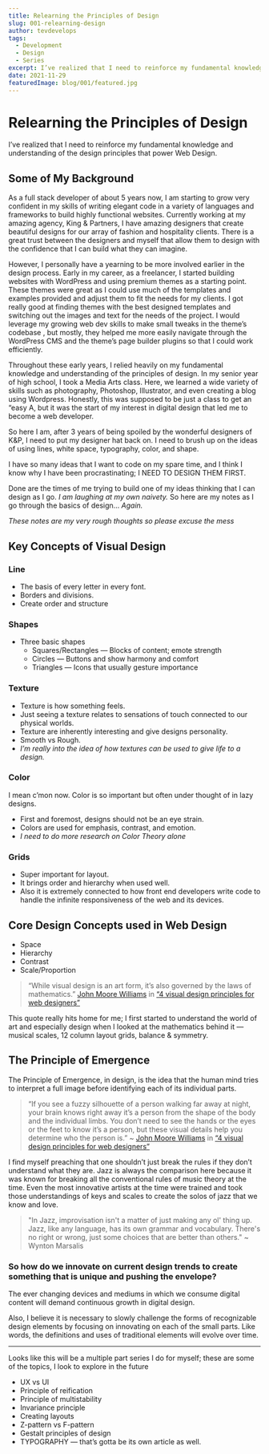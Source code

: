 ```yaml
---
title: Relearning the Principles of Design
slug: 001-relearning-design
author: tevdevelops
tags:
  - Development
  - Design
  - Series
excerpt: I’ve realized that I need to reinforce my fundamental knowledge and understanding of the design principles that power Web Design.
date: 2021-11-29
featuredImage: blog/001/featured.jpg
---
```


# Relearning the Principles of Design

I’ve realized that I need to reinforce my fundamental knowledge and understanding of the design principles that power Web Design.

## Some of My Background

As a full stack developer of about 5 years now, I am starting to grow very confident in my skills of writing elegant code in a variety of languages and frameworks to build highly functional websites. Currently working at my amazing agency, King & Partners, I have amazing designers that create beautiful designs for our array of fashion and hospitality clients. There is a great trust between the designers and myself that allow them to design with the confidence that I can build what they can imagine. 

However, I personally have a yearning to be more involved earlier in the design process. Early in my career, as a freelancer, I started building websites with WordPress and using premium themes as a starting point. These themes were great as I could use much of the templates and examples provided and adjust them to fit the needs for my clients. I got really good at finding themes with the best designed templates and switching out the images and text for the needs of the project. I would leverage my growing web dev skills to make small tweaks in the theme’s codebase , but mostly, they helped me more easily navigate through the WordPress CMS and the theme’s page builder plugins so that I could work efficiently. 

Throughout these early years, I relied heavily on my fundamental knowledge and understanding of the principles of design. In my senior year of high school, I took a Media Arts class. Here, we learned a wide variety of skills such as photography, Photoshop, Illustrator, and even creating a blog using Wordpress. Honestly, this was supposed to be just a class to get an “easy A, but it was the start of my interest in digital design that led me to become a web developer.

So here I am, after 3 years of being spoiled by the wonderful designers of K&P, I need to put my designer hat back on. I need to brush up on the ideas of using lines, white space, typography, color, and shape.

I have so many ideas that I want to code on my spare time, and I think I know why I have been procrastinating; I NEED TO DESIGN THEM FIRST. 

Done are the times of me trying to build one of my ideas thinking that I can design as I go. *I am laughing at my own naivety.* So here are my notes as I go through the basics of design… *Again.*

*These notes are my very rough thoughts so please excuse the mess*

## Key Concepts of Visual Design

### Line

- The basis of every letter in every font. 
- Borders and divisions.
- Create order and structure

### Shapes

- Three basic shapes
  - Squares/Rectangles — Blocks of content; emote strength
  - Circles — Buttons and show harmony and comfort
  - Triangles — Icons that usually gesture importance
  
### Texture

- Texture is how something feels.
- Just seeing a texture relates to sensations of touch connected to our physical worlds.
- Texture are inherently interesting and give designs personality.
- Smooth vs Rough.
- *I’m really into the idea of how textures can be used to give life to a design.*

### Color

I mean c’mon now. Color is so important but often under thought of in lazy designs.
- First and foremost, designs should not be an eye strain.
- Colors are used for emphasis, contrast, and emotion.
- *I need to do more research on Color Theory alone*

### Grids

- Super important for layout.
- It brings order and hierarchy when used well.
- Also it is extremely connected to how front end developers write code to handle the infinite responsiveness of the web and its devices. 

## Core Design Concepts used in Web Design

- Space
- Hierarchy
- Contrast
- Scale/Proportion

> “While visual design is an art form, it’s also governed by the laws of mathematics.” [John Moore Williams](https://webflow.com/author/john-moore-williams) in [“4 visual design principles for web designers”](https://webflow.com/blog/essential-visual-design-principles-for-web-designers#:~:text=Space%3A%20In%20web%20design%2C%20this,between%20the%20size%20of%20elements.)

This quote really hits home for me; I first started to understand the world of art and especially design when I looked at the mathematics behind it — musical scales, 12 column layout grids, balance & symmetry.

## The Principle of Emergence

The Principle of Emergence, in design, is the idea that the human mind tries to interpret a full image before identifying each of its individual parts.

> “If you see a fuzzy silhouette of a person walking far away at night, your brain knows right away it’s a person from the shape of the body and the individual limbs. You don’t need to see the hands or the eyes or the feet to know it’s a person, but these visual details help you determine who the person is.” ~ [John Moore Williams](https://webflow.com/author/john-moore-williams) in [“4 visual design principles for web designers”](https://webflow.com/blog/essential-visual-design-principles-for-web-designers)

I find myself preaching that one shouldn’t just break the rules if they don’t understand what they are. Jazz is always the comparison here because it was known for breaking all the conventional rules of music theory at the time. Even the most innovative artists at the time were trained and took those understandings of keys and scales to create the solos of jazz that we know and love.

> "In Jazz, improvisation isn't a matter of just making any ol' thing up. Jazz, like any language, has its own grammar and vocabulary. There's no right or wrong, just some choices that are better than others." ~ Wynton Marsalis

### So how do we innovate on current design trends to create something that is unique and pushing the envelope? 

The ever changing devices and mediums in which we consume digital content will demand continuous growth in digital design.

Also, I believe it is necessary to slowly challenge the forms of recognizable design elements by focusing on innovating on each of the small parts. Like words, the definitions and uses of traditional elements will evolve over time.

***

Looks like this will be a multiple part series I do for myself; these are some of the topics, I look to explore in the future

- UX vs UI
- Principle of reification
- Principle of multistability
- Invariance principle
- Creating layouts
- Z-pattern vs F-pattern
- Gestalt principles of design
- TYPOGRAPHY — that’s gotta be its own article as well.